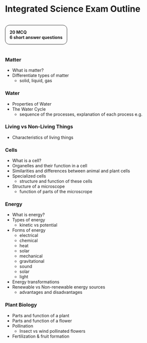 # Integrated Science Exam Outline

<style>
    #box {
        border: 1px solid;
        padding: 0em 1em 0 1em;
        max-height: max-content;
        max-width: max-content;
        border-radius: 1em;
        font-weight: bold;
    }
</style>
<br/>
<div id="box">
<p>20 MCQ<br/>
6 short answer questions</p>
</div>
<br/>

### Matter
- What is matter?
- Differentiate types of matter
  - solid, liquid, gas

### Water
- Properties of Water
- The Water Cycle
  - sequence of the processes, explanation of each process e.g.

### Living vs Non-Living Things
- Characteristics of living things

### Cells
- What is a cell?
- Organelles and their function in a cell
- Similarities and differences between animal and plant cells
- Specialized cells
  - structure and function of these cells
- Structure of a microscope
  - function of parts of the microscrope

### Energy
- What is energy?
- Types of energy
  - kinetic vs potential
- Forms of energy
  - electrical
  - chemical
  - heat
  - solar
  - mechanical
  - gravitational
  - sound
  - solar
  - light
- Energy transformations
- Renewable vs Non-renewable energy sources
  - advantages and disadvantages

### Plant Biology
- Parts and function of a plant
- Parts and function of a flower
- Pollination
  - Insect vs wind pollinated flowers
- Fertilization & fruit formation